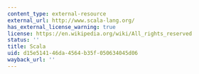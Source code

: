 ```yaml
---
content_type: external-resource
external_url: http://www.scala-lang.org/
has_external_license_warning: true
license: https://en.wikipedia.org/wiki/All_rights_reserved
status: ''
title: Scala
uid: d15e5141-46da-4564-b35f-050634045d06
wayback_url: ''
---
```

